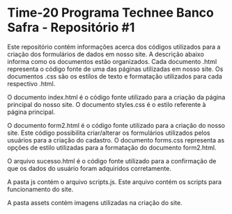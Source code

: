 # Time-20 Programa Technee Banco Safra - Repositório #1
Este repositório contém informações acerca dos códigos utilizados para a criação dos formulários de dados em nosso site. A descrição abaixo informa como os documentos estão organizados. Cada documento .html representa o código fonte de uma das páginas utilizadas em nosso site. Os documentos .css são os estilos de texto e formatação utilizados para cada respectivo .html.  

O documento index.html é o código fonte utilizado para a criação da página principal do nosso site. O documento styles.css é o estilo referente à página principal.

O documento form2.html é o código fonte utilizado para a criação do nosso site. Este código possibilita criar/alterar os formulários utilizados pelos usuários para a criação do cadastro. O documento forms.css representa as opções de estilo utilizadas para a formatação do documento form2.html.

O arquivo sucesso.html é o código fonte utilizado para a confirmação de que os dados do usuário foram adquiridos corretamente.

A pasta js contém o arquivo scripts.js. Este arquivo contém os scripts para funcionamento do site.

A pasta assets contém imagens utilizadas na criação do site.

